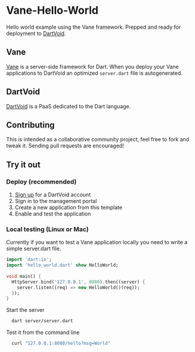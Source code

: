 Vane-Hello-World
====================

Hello world example using the Vane framework. Prepped and ready for deployment to [DartVoid](http://www.dartvoid.com/).

## Vane

[Vane](https://github.com/DartVoid/Vane) is a server-side framework for Dart. When you deploy your Vane applications to DartVoid an optimized `server.dart` file is autogenerated.

## DartVoid

[DartVoid](http://www.dartvoid.com/) is a PaaS dedicated to the Dart language.

## Contributing

This is intended as a collaborative community project, feel free to fork and tweak it. Sending pull requests are encouraged!

## Try it out

### Deploy (recommended)

1. [Sign up](http://www.dartvoid.com/signup/) for a DartVoid account
2. Sign in to the management portal
3. Create a new application from this template
4. Enable and test the application

### Local testing (Linux or Mac)

Currently if you want to test a Vane application locally you need to write a simple server.dart file.

```dart
import 'dart:io';
import 'hello_world.dart' show HelloWorld;
  
void main() {
  HttpServer.bind('127.0.0.1', 8080).then((server) {
    server.listen((req) => new HelloWorld()(req));
  });
}
```

Start the server

```bash
  dart server/server.dart
```

Test it from the command line

```bash
  curl "127.0.0.1:8080/hello?msg=World"
```

